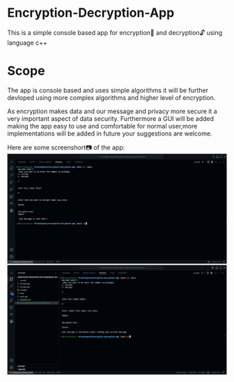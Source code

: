 # Encryption-Decryption-App
This is a simple console based app for encryption🔐 and decryption🔓 using language c++


# Scope 

The app is console based and uses simple algorithms it will be further devloped using more complex algorithms
and higher level of encryption.

As encryption makes data and our message and privacy more secure it a very important aspect of data security.
Furthermore a GUI will be added making the app easy to use and comfortable for normal user,more implementations 
will be added in future your suggestions are welcome.


Here are some screenshort📷 of the app:
<img src="Screenshot1.png">
<img src="Screenshot2.png">
